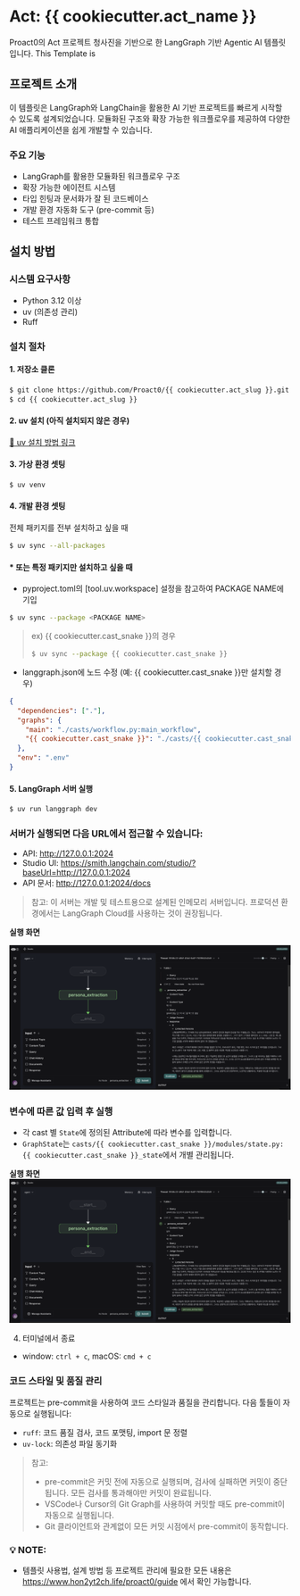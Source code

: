 # Act: {{ cookiecutter.act_name }}

Proact0의 Act 프로젝트 청사진을 기반으로 한 LangGraph 기반 Agentic AI 템플릿입니다.
This Template is 

## 프로젝트 소개

이 템플릿은 LangGraph와 LangChain을 활용한 AI 기반 프로젝트를 빠르게 시작할 수 있도록 설계되었습니다. 모듈화된 구조와 확장 가능한 워크플로우를 제공하여 다양한 AI 애플리케이션을 쉽게 개발할 수 있습니다.

### 주요 기능

- LangGraph를 활용한 모듈화된 워크플로우 구조
- 확장 가능한 에이전트 시스템
- 타입 힌팅과 문서화가 잘 된 코드베이스
- 개발 환경 자동화 도구 (pre-commit 등)
- 테스트 프레임워크 통합

## 설치 방법

### 시스템 요구사항

- Python 3.12 이상
- uv (의존성 관리)
- Ruff

### 설치 절차

#### 1. 저장소 클론

```bash
$ git clone https://github.com/Proact0/{{ cookiecutter.act_slug }}.git
$ cd {{ cookiecutter.act_slug }}
```

#### 2. uv 설치 (아직 설치되지 않은 경우)

[🔗 uv 설치 방법 링크](https://docs.astral.sh/uv/getting-started/installation/)

#### 3. 가상 환경 셋팅

```bash
$ uv venv
```

#### 4. 개발 환경 셋팅

전체 패키지를 전부 설치하고 싶을 때

```bash
$ uv sync --all-packages
```

#### * 또는 특정 패키지만 설치하고 싶을 때

- pyproject.toml의 [tool.uv.workspace] 설정을 참고하여 PACKAGE NAME에 기입

```bash
$ uv sync --package <PACKAGE NAME>
```

> ex) {{ cookiecutter.cast_snake }}의 경우
>
> ```bash
> $ uv sync --package {{ cookiecutter.cast_snake }}
> ```

- langgraph.json에 노드 수정 (예: {{ cookiecutter.cast_snake }}만 설치할 경우)

```json
{
  "dependencies": ["."],
  "graphs": {
    "main": "./casts/workflow.py:main_workflow",
    "{{ cookiecutter.cast_snake }}": "./casts/{{ cookiecutter.cast_snake }}/workflow.py:{{ cookiecutter.cast_snake }}_workflow"
  },
  "env": ".env"
}
```

#### 5. LangGraph 서버 실행

```bash
$ uv run langgraph dev
```

### 서버가 실행되면 다음 URL에서 접근할 수 있습니다:

- API: http://127.0.0.1:2024
- Studio UI: https://smith.langchain.com/studio/?baseUrl=http://127.0.0.1:2024
- API 문서: http://127.0.0.1:2024/docs

> 참고: 이 서버는 개발 및 테스트용으로 설계된 인메모리 서버입니다. 프로덕션 환경에서는 LangGraph Cloud를 사용하는 것이 권장됩니다.

**실행 화면**

![](media/LangGraph_Studio_after_invoke.png)

### 변수에 따른 값 입력 후 실행

- 각 cast 별 `State`에 정의된 Attribute에 따라 변수를 입력합니다.
- `GraphState`는 `casts/{{ cookiecutter.cast_snake }}/modules/state.py:{{ cookiecutter.cast_snake }}_state`에서 개별 관리됩니다.

**실행 화면**
![](media/LangGraph_Studio_after_invoke.png)

4. 터미널에서 종료

- window: `ctrl + c`, macOS: `cmd + c`

### 코드 스타일 및 품질 관리

프로젝트는 pre-commit을 사용하여 코드 스타일과 품질을 관리합니다. 다음 툴들이 자동으로 실행됩니다:

- `ruff`: 코드 품질 검사, 코드 포맷팅, import 문 정렬
- `uv-lock`: 의존성 파일 동기화

> 참고:
>
> - pre-commit은 커밋 전에 자동으로 실행되며, 검사에 실패하면 커밋이 중단됩니다. 모든 검사를 통과해야만 커밋이 완료됩니다.
> - VSCode나 Cursor의 Git Graph를 사용하여 커밋할 때도 pre-commit이 자동으로 실행됩니다.
> - Git 클라이언트와 관계없이 모든 커밋 시점에서 pre-commit이 동작합니다.

### 💡 **NOTE**:

- 템플릿 사용법, 설계 방법 등 프로젝트 관리에 필요한 모든 내용은 https://www.hon2yt2ch.life/proact0/guide 에서 확인 가능합니다.
